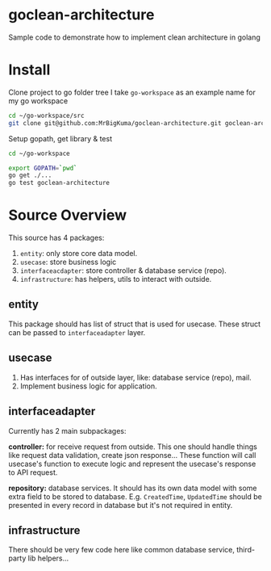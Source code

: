 # goclean-architecture
Sample code to demonstrate how to implement clean architecture in golang

# Install
Clone project to go folder tree
I take `go-workspace` as an example name for my go workspace
```bash
cd ~/go-workspace/src
git clone git@github.com:MrBigKuma/goclean-architecture.git goclean-architechture
```

Setup gopath, get library & test
```bash
cd ~/go-workspace

export GOPATH=`pwd`
go get ./...
go test goclean-architecture
```

# Source Overview
This source has 4 packages:

1. `entity`: only store core data model.
2. `usecase`: store business logic
3. `interfaceacdapter`: store controller & database service (repo).
4. `infrastructure`: has helpers, utils to interact with outside.

## entity
This package should has list of struct that is used for usecase.
These struct can be passed to `interfaceadapter` layer.

## usecase
1. Has interfaces for of outside layer, like: database service (repo), mail.
2. Implement business logic for application.

## interfaceadapter
Currently has 2 main subpackages:

**controller:** for receive request from outside. This one should handle things like request data validation, create json response...
These function will call usecase's function to execute logic and represent the usecase's response to API request. 

**repository:** database services. It should has its own data model with some extra field to be stored to database.
E.g. `CreatedTime`, `UpdatedTime` should be presented in every record in database but it's not required in entity.

## infrastructure
There should be very few code here like common database service, third-party lib helpers...
